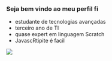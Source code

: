 ### Seja bem vindo ao meu perfil fi 
- estudante de tecnologias avançadas
- terceiro ano de TI
- quase expert em linguagem Scratch
- JavascRtipite é facil

![](https://media.tenor.com/XEP6C1Ds66gAAAAd/kumala-la.gif)

